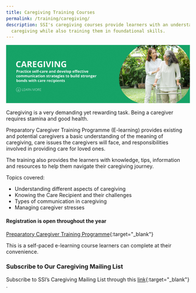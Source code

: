 ```yaml
---
title: Caregiving Training Courses
permalink: /training/caregiving/
description: SSI's caregiving courses provide learners with an understanding of
  caregiving while also training them in foundational skills.
---
```

![Social Service Institute (SSI) Singapore - Caregiver Training Courses](/images/caregiving-banner.png)

Caregiving is a very demanding yet rewarding task. Being a caregiver requires stamina and good health.

Preparatory Caregiver Training Programme (E-learning) provides existing and potential caregivers a basic understanding of the meaning of caregiving, care issues the caregivers will face, and responsibilities involved in providing care for loved ones. 

The training also provides the learners with knowledge, tips, information and resources to help them navigate their caregiving journey.

Topics covered:
- Understanding different aspects of caregiving
- Knowing the Care Recipient and their challenges
- Types of communication in caregiving
- Managing caregiver stresses

#### Registration is open throughout the year

[Preparatory Caregiver Training Programme](https://iltms.ssi.gov.sg/registration/#/Course?coursecode=SSI0002){:target="_blank"}

This is a self-paced e-learning course learners can complete at their convenience.


### Subscribe to Our Caregiving Mailing List   

Subscribe to SSI’s Caregiving Mailing List through this [link](https://form.gov.sg/#!/62062a0f8cb95c001235e55d){:target="_blank"} .